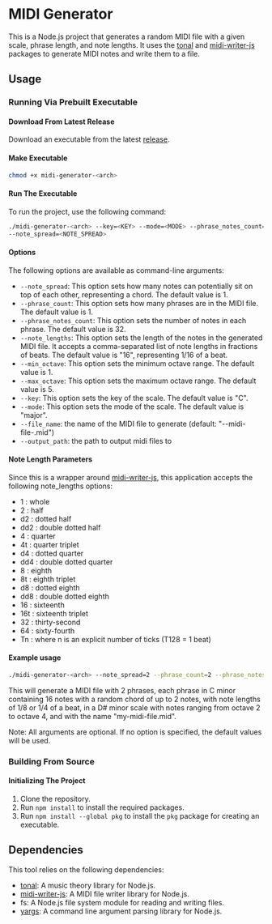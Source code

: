 # MIDI Generator

This is a Node.js project that generates a random MIDI file with a given scale, phrase length, and note lengths. It uses the [tonal](https://www.npmjs.com/package/tonal) and [midi-writer-js](https://www.npmjs.com/package/midi-writer-js) packages to generate MIDI notes and write them to a file.

## Usage

### Running Via Prebuilt Executable 

#### Download From Latest Release

Download an executable from the latest [release](https://github.com/ammilam/midi-generator/releases/tag/latest).

#### Make Executable

```bash
chmod +x midi-generator-<arch>
```

#### Run The Executable

To run the project, use the following command:

```bash
./midi-generator-<arch> --key=<KEY> --mode=<MODE> --phrase_notes_count=<PHRASE_NOTES_COUNT> --note_lengths=<NOTE_LENGTHS> --min_octave=<MIN_OCTAVE> --max_octave=<MAX_OCTAVE> --file_name=<FILE_NAME>
--note_spread=<NOTE_SPREAD>
```

#### Options

The following options are available as command-line arguments:

- `--note_spread`: This option sets how many notes can potentially sit on top of each other, representing a chord. The default value is 1.
- `--phrase_count`: This option sets how many phrases are in the MIDI file. The default value is 1.
- `--phrase_notes_count`: This option sets the number of notes in each phrase. The default value is 32.
- `--note_lengths`: This option sets the length of the notes in the generated MIDI file. It accepts a comma-separated list of note lengths in fractions of beats. The default value is "16", representing 1/16 of a beat.
- `--min_octave`: This option sets the minimum octave range. The default value is 1.
- `--max_octave`: This option sets the maximum octave range. The default value is 5.
- `--key`: This option sets the key of the scale. The default value is "C".
- `--mode`: This option sets the mode of the scale. The default value is "major".
- `--file_name`: the name of the MIDI file to generate (default: "<key>-<mode>-midi-file-<current date>.mid")
- `--output_path`: the path to output midi files to

#### Note Length Parameters

Since this is a wrapper around [midi-writer-js](https://www.npmjs.com/package/midi-writer-js), this application accepts the following note_lengths options:

- 1 : whole
- 2 : half
- d2 : dotted half
- dd2 : double dotted half
- 4 : quarter
- 4t : quarter triplet
- d4 : dotted quarter
- dd4 : double dotted quarter
- 8 : eighth
- 8t : eighth triplet
- d8 : dotted eighth
- dd8 : double dotted eighth
- 16 : sixteenth
- 16t : sixteenth triplet
- 32 : thirty-second
- 64 : sixty-fourth
- Tn : where n is an explicit number of ticks (T128 = 1 beat)


#### Example usage

```bash
./midi-generator-<arch> --note_spread=2 --phrase_count=2 --phrase_notes_count=16 --note_lengths=8,4 --min_octave=2 --max_octave=4 --key=C --mode=minor --file_name="my-midi-file.mid"
```

This will generate a MIDI file with 2 phrases, each phrase in C minor containing 16 notes with a random chord of up to 2 notes, with note lengths of 1/8 or 1/4 of a beat, in a D# minor scale with notes ranging from octave 2 to octave 4, and with the name "my-midi-file.mid".

Note: All arguments are optional. If no option is specified, the default values will be used.


### Building From Source

#### Initializing The Project

1. Clone the repository.
2. Run `npm install` to install the required packages.
3. Run `npm install --global pkg` to install the `pkg` package for creating an executable.

## Dependencies

This tool relies on the following dependencies:

- [tonal](https://www.npmjs.com/package/tonal): A music theory library for Node.js.
- [midi-writer-js](https://www.npmjs.com/package/midi-writer-js): A MIDI file writer library for Node.js.
- fs: A Node.js file system module for reading and writing files.
- [yargs](https://www.npmjs.com/package/yargs): A command line argument parsing library for Node.js.